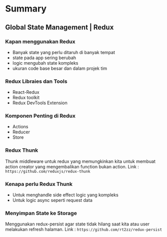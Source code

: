 # Summary

## Global State Management | Redux

### Kapan menggunakan Redux

- Banyak state yang perlu ditaruh di banyak tempat
- state pada app sering berubah
- logic mengubah state kompleks
- ukuran code base besar dan dalam projek tim

### Redux Libraies dan Tools

- React-Redux
- Redux toolkit
- Redux DevTools Extension

### Komponen Penting di Redux

- Actions
- Reducer
- Store

### Redux Thunk

Thunk middleware untuk redux yang memungkinkan kita untuk membuat action creator yang mengembalikan function bukan action.
Link : `https://github.com/reduxjs/redux-thunk`

### Kenapa perlu Redux Thunk

- Untuk menghandle side effect logic yang kompleks
- Untuk logic async seperti request data

### Menyimpan State ke Storage

Menggunakan redux-persist agar state tidak hilang saat kita atau user melakukan refresh halaman.
Link : `https://github.com/rt2zz/redux-persist`
